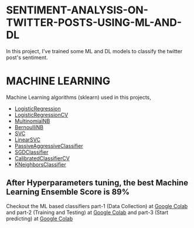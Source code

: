 # SENTIMENT-ANALYSIS-ON-TWITTER-POSTS-USING-ML-AND-DL
In this project, I've trained some ML and DL models to classify the twitter post's sentiment.


# MACHINE LEARNING 
Machine Learning algorithms (sklearn) used in this projects, 
- [LogisticRegression](https://scikit-learn.org/stable/modules/generated/sklearn.linear_model.LogisticRegression.html)
- [LogisticRegressionCV](http://scikit-learn.org/stable/modules/generated/sklearn.linear_model.LogisticRegressionCV.html)
- [MultinomialNB](http://scikit-learn.org/stable/modules/generated/sklearn.naive_bayes.MultinomialNB.html)
- [BernoulliNB](http://scikit-learn.org/stable/modules/generated/sklearn.naive_bayes.BernoulliNB.html)
- [SVC](http://scikit-learn.org/stable/modules/generated/sklearn.svm.SVC.html)
- [LinearSVC](http://scikit-learn.org/stable/modules/generated/sklearn.svm.LinearSVC.html)
- [PassiveAggressiveClassifier](http://scikit-learn.org/stable/modules/generated/sklearn.linear_model.PassiveAggressiveClassifier.html)
- [SGDClassifier](http://scikit-learn.org/stable/modules/generated/sklearn.linear_model.SGDClassifier.html)
- [CalibratedClassifierCV](http://scikit-learn.org/stable/modules/generated/sklearn.calibration.CalibratedClassifierCV.html)
- [KNeighborsClassifier](http://scikit-learn.org/stable/modules/generated/sklearn.neighbors.KNeighborsClassifier.html)

## After Hyperparameters tuning, the best Machine Learning Ensemble Score is 89% 

Checkout the ML based classifiers part-1 (Data Collection) at [Google Colab](https://colab.research.google.com/github/bala-codes/SENTIMENT-ANALYSIS-ON-TWITTER-POSTS-USING-ML-AND-DL/blob/master/codes%20(ML)/Part-1%20-%20TWITTER%20-%20Sentiment%20Analysis%20-%20DATA%20SEGREGATION%20AND%20DATA%20PREPROCESSING.ipynb) and part-2 (Training and Testing) at [Google Colab](https://colab.research.google.com/github/bala-codes/SENTIMENT-ANALYSIS-ON-TWITTER-POSTS-USING-ML-AND-DL/blob/master/codes%20(ML)/Part-2%20-%20TWITTER%20-%20Sentiment%20Analysis%20-%20Training%20and%20Testing.ipynb) and part-3 (Start predicting) at [Google Colab](https://colab.research.google.com/github/bala-codes/SENTIMENT-ANALYSIS-ON-TWITTER-POSTS-USING-ML-AND-DL/blob/master/codes%20(ML)/Part-3%20-%20TWITTER%20-%20Sentiment%20Analysis%20-%20Single%20Prediction%20Check.ipynb)


